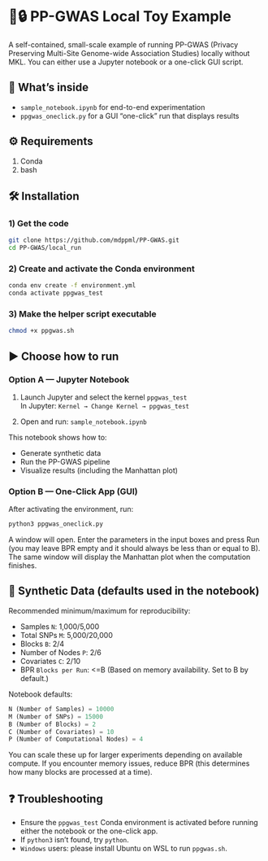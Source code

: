 # 🧬🔒 PP-GWAS Local Toy Example

A self-contained, small-scale example of running PP-GWAS (Privacy Preserving Multi-Site Genome-wide Association Studies) locally without MKL. You can either use a Jupyter notebook or a one-click GUI script.

## 📂 What’s inside

- `sample_notebook.ipynb` for end-to-end experimentation
- `ppgwas_oneclick.py` for a GUI “one-click” run that displays results

## ⚙️ Requirements

1. Conda
2. bash

## 🛠 Installation

### 1) Get the code

```bash
git clone https://github.com/mdppml/PP-GWAS.git
cd PP-GWAS/local_run
```

### 2) Create and activate the Conda environment
```bash
conda env create -f environment.yml
conda activate ppgwas_test
```

### 3) Make the helper script executable
```bash
chmod +x ppgwas.sh
```

## ▶️ Choose how to run

### Option A — Jupyter Notebook

1) Launch Jupyter and select the kernel `ppgwas_test`  
   In Jupyter: `Kernel → Change Kernel → ppgwas_test`

2) Open and run: `sample_notebook.ipynb`

This notebook shows how to:
- Generate synthetic data
- Run the PP-GWAS pipeline
- Visualize results (including the Manhattan plot)

### Option B — One-Click App (GUI)

After activating the environment, run:

```bash
python3 ppgwas_oneclick.py
```

A window will open. Enter the parameters in the input boxes and press Run (you may leave BPR empty and it should always be less than or equal to B). The same window will display the Manhattan plot when the computation finishes.

## 🔧 Synthetic Data (defaults used in the notebook)

Recommended minimum/maximum for reproducibility:
- Samples `N`: 1,000/5,000
- Total SNPs `M`: 5,000/20,000
- Blocks `B`: 2/4
- Number of Nodes `P`: 2/6
- Covariates `C`: 2/10
- BPR `Blocks per Run`: <=B (Based on memory availability. Set to B by default.)
  
Notebook defaults:

```python
N (Number of Samples) = 10000
M (Number of SNPs) = 15000
B (Number of Blocks) = 2
C (Number of Covariates) = 10
P (Number of Computational Nodes) = 4
```

You can scale these up for larger experiments depending on available compute. If you encounter memory issues, reduce BPR (this determines how many blocks are processed at a time).

## ❓ Troubleshooting

- Ensure the `ppgwas_test` Conda environment is activated before running either the notebook or the one-click app.
- If `python3` isn’t found, try `python`.
- `Windows` users: please install Ubuntu on WSL to run `ppgwas.sh`.
